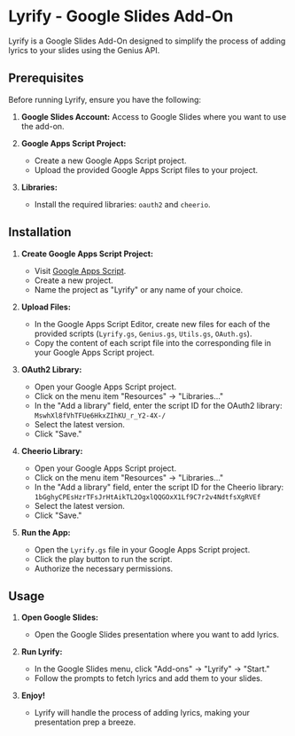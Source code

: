 # Lyrify - Google Slides Add-On

Lyrify is a Google Slides Add-On designed to simplify the process of adding lyrics to your slides using the Genius API.

## Prerequisites

Before running Lyrify, ensure you have the following:

1. **Google Slides Account:** Access to Google Slides where you want to use the add-on.

2. **Google Apps Script Project:**
   - Create a new Google Apps Script project.
   - Upload the provided Google Apps Script files to your project.

3. **Libraries:**
   - Install the required libraries: `oauth2` and `cheerio`.

## Installation

1. **Create Google Apps Script Project:**
   - Visit [Google Apps Script](https://script.google.com/).
   - Create a new project.
   - Name the project as "Lyrify" or any name of your choice.

2. **Upload Files:**
   - In the Google Apps Script Editor, create new files for each of the provided scripts (`Lyrify.gs`, `Genius.gs`, `Utils.gs`, `OAuth.gs`).
   - Copy the content of each script file into the corresponding file in your Google Apps Script project.

3. **OAuth2 Library:**
   - Open your Google Apps Script project.
   - Click on the menu item "Resources" -> "Libraries..."
   - In the "Add a library" field, enter the script ID for the OAuth2 library: `MswhXl8fVhTFUe6HkxZIhKU_r_Y2-4X-/`
   - Select the latest version.
   - Click "Save."

4. **Cheerio Library:**
   - Open your Google Apps Script project.
   - Click on the menu item "Resources" -> "Libraries..."
   - In the "Add a library" field, enter the script ID for the Cheerio library: `1bGghyCPEsHzrTFsJrHtAikTL2OgxlQQGOxX1Lf9C7r2v4NdtfsXgRVEf`
   - Select the latest version.
   - Click "Save."

5. **Run the App:**
   - Open the `Lyrify.gs` file in your Google Apps Script project.
   - Click the play button to run the script.
   - Authorize the necessary permissions.

## Usage

1. **Open Google Slides:**
   - Open the Google Slides presentation where you want to add lyrics.

2. **Run Lyrify:**
   - In the Google Slides menu, click "Add-ons" -> "Lyrify" -> "Start."
   - Follow the prompts to fetch lyrics and add them to your slides.

3. **Enjoy!**
   - Lyrify will handle the process of adding lyrics, making your presentation prep a breeze.


